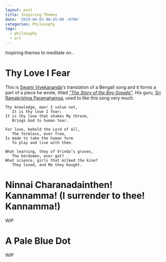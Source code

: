 ```yaml
---
layout: post
title: Inspiring Themes
date: '2019-04-03 08:45:00 −0700'
categories: Philosophy
tags:
  - philosophy
  - art
---
```


Inspiring themes to meditate on..

# Thy Love I Fear

This is [Swami Vivekananda][68f14945]&#39;s translation of a Bengali song and it forms a part of a piece he wrote, titled _["The Story of the Boy Gopala"](http://www.ramakrishnavivekananda.info/vivekananda/volume_6/writings_prose_and_poems/the_story_of_boy_gopala.htm)_. His guru, [Sri Ramakrishna Paramahamsa][2e6ea882], used to like this song very much.

```
Thy knowledge, man! I value not,
   It is thy love I fear;
It is thy love that shakes My throne,
   Brings God to human tear.

For love, behold the Lord of all,
   The formless, ever free,
Is made to take the human form
   To play and live with thee.

What learning, they of Vrinda’s groves,
   The herdsmen, ever got?
What science, girls that milked the kine?
   They loved, and Me they bought.
```

# Ninnai Charanadainthen! Kannamma! (I surrender to thee! Kannamma!)

WIP

# A Pale Blue Dot

WIP

[2e6ea882]: https://en.wikipedia.org/wiki/Ramakrishna "Sri Ramakrishna Paramahamsa"
[68f14945]: https://en.wikipedia.org/wiki/Swami_Vivekananda "Swami Vivekananda"
